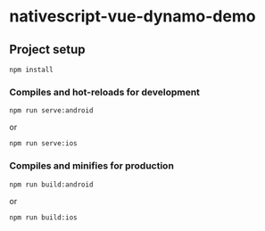 # nativescript-vue-dynamo-demo

## Project setup
```
npm install
```

### Compiles and hot-reloads for development
```
npm run serve:android
```
or
```
npm run serve:ios
```

### Compiles and minifies for production
```
npm run build:android
```
or
```
npm run build:ios
```

